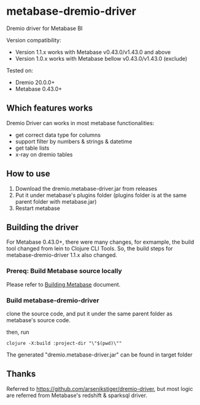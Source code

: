 ﻿# metabase-dremio-driver

Dremio driver for Metabase BI

Version compatibility:

-   Version 1.1.x works with Metabase v0.43.0/v1.43.0 and above
-   Version 1.0.x works with Metabase bellow v0.43.0/v1.43.0 (exclude)


Tested on:

-   Dremio 20.0.0+
-   Metabase 0.43.0+


## Which features works

Dremio Driver can works in most metabase functionalities:

-   get correct data type for columns
-   support filter by numbers & strings & datetime
-   get table lists
-   x-ray on dremio tables


## How to use

1.  Download the dremio.metabase-driver.jar from releases
2.  Put it under metabase's plugins folder (plugins folder is at the same parent folder with metabase.jar)
3.  Restart metabase


## Building the driver

For Metabase 0.43.0+, there were many changes, for exmample, the build tool changed from lein to Clojure CLI Tools. So, the build steps for metabase-dremio-driver 1.1.x also changed.

### Prereq: Build Metabase source locally

Please refer to [Building Metabase](https://www.metabase.com/docs/latest/developers-guide/build.html) document.

### Build metabase-dremio-driver

clone the source code, and put it under the same parent folder as metabase's source code.

then, run

```shell
clojure -X:build :project-dir "\"$(pwd)\""
```

The generated "dremio.metabase-driver.jar" can be found in target folder


## Thanks

Referred to <https://github.com/arsenikstiger/dremio-driver>, but most logic are referred from Metabase's redshift & sparksql driver.